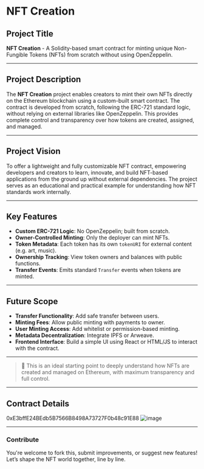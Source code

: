 #  NFT Creation

##  Project Title
**NFT Creation** - A Solidity-based smart contract for minting unique Non-Fungible Tokens (NFTs) from scratch without using OpenZeppelin.

---

##  Project Description

The **NFT Creation** project enables creators to mint their own NFTs directly on the Ethereum blockchain using a custom-built smart contract. The contract is developed from scratch, following the ERC-721 standard logic, without relying on external libraries like OpenZeppelin. This provides complete control and transparency over how tokens are created, assigned, and managed.

---

##  Project Vision

To offer a lightweight and fully customizable NFT contract, empowering developers and creators to learn, innovate, and build NFT-based applications from the ground up without external dependencies. The project serves as an educational and practical example for understanding how NFT standards work internally.

---

##  Key Features

-  **Custom ERC-721 Logic**: No OpenZeppelin; built from scratch.
-  **Owner-Controlled Minting**: Only the deployer can mint NFTs.
-  **Token Metadata**: Each token has its own `tokenURI` for external content (e.g. art, music).
-  **Ownership Tracking**: View token owners and balances with public functions.
-  **Transfer Events**: Emits standard `Transfer` events when tokens are minted.

---

##  Future Scope

-  **Transfer Functionality**: Add safe transfer between users.
-  **Minting Fees**: Allow public minting with payments to owner.
-  **User Minting Access**: Add whitelist or permission-based minting.
-  **Metadata Decentralization**: Integrate IPFS or Arweave.
-  **Frontend Interface**: Build a simple UI using React or HTML/JS to interact with the contract.

---

> 🔧 This is an ideal starting point to deeply understand how NFTs are created and managed on Ethereum, with maximum transparency and full control.

---

## Contract Details

0xE3bffE24BEdb5B7566B8498A73727F0b48c91E88
![image](https://github.com/user-attachments/assets/9995a015-f2d6-424c-82a9-df60a4ffc5d5)

---

###  Contribute

You're welcome to fork this, submit improvements, or suggest new features! Let’s shape the NFT world together, line by line.
